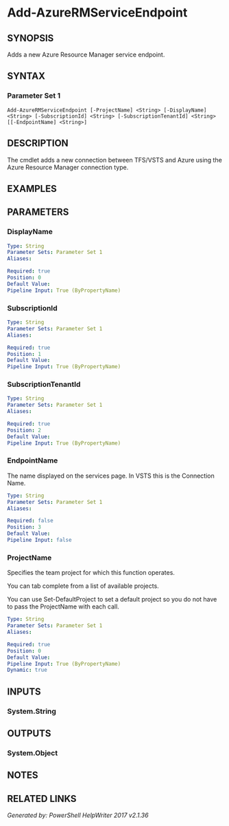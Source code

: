 ﻿# Add-AzureRMServiceEndpoint

## SYNOPSIS
Adds a new Azure Resource Manager service endpoint.

## SYNTAX

### Parameter Set 1
```
Add-AzureRMServiceEndpoint [-ProjectName] <String> [-DisplayName] <String> [-SubscriptionId] <String> [-SubscriptionTenantId] <String> [[-EndpointName] <String>]
```

## DESCRIPTION
The cmdlet adds a new connection between TFS/VSTS and Azure using the Azure Resource Manager connection type.

## EXAMPLES

## PARAMETERS

### DisplayName


```yaml
Type: String
Parameter Sets: Parameter Set 1
Aliases: 

Required: true
Position: 0
Default Value: 
Pipeline Input: True (ByPropertyName)
```

### SubscriptionId


```yaml
Type: String
Parameter Sets: Parameter Set 1
Aliases: 

Required: true
Position: 1
Default Value: 
Pipeline Input: True (ByPropertyName)
```

### SubscriptionTenantId


```yaml
Type: String
Parameter Sets: Parameter Set 1
Aliases: 

Required: true
Position: 2
Default Value: 
Pipeline Input: True (ByPropertyName)
```

### EndpointName
The name displayed on the services page.  In VSTS this is the Connection Name.

```yaml
Type: String
Parameter Sets: Parameter Set 1
Aliases: 

Required: false
Position: 3
Default Value: 
Pipeline Input: false
```

### ProjectName
Specifies the team project for which this function operates.

You can tab complete from a list of available projects.

You can use Set-DefaultProject to set a default project so
you do not have to pass the ProjectName with each call.

```yaml
Type: String
Parameter Sets: Parameter Set 1
Aliases: 

Required: true
Position: 0
Default Value: 
Pipeline Input: True (ByPropertyName)
Dynamic: true
```

## INPUTS

### System.String


## OUTPUTS

### System.Object


## NOTES

## RELATED LINKS


*Generated by: PowerShell HelpWriter 2017 v2.1.36*
